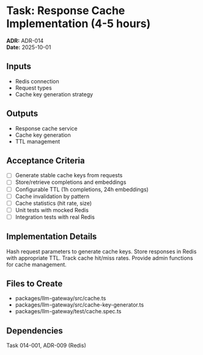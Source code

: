 # Task: Response Cache Implementation (4-5 hours)
**ADR:** ADR-014  
**Date:** 2025-10-01

## Inputs
- Redis connection
- Request types
- Cache key generation strategy

## Outputs
- Response cache service
- Cache key generation
- TTL management

## Acceptance Criteria
- [ ] Generate stable cache keys from requests
- [ ] Store/retrieve completions and embeddings
- [ ] Configurable TTL (1h completions, 24h embeddings)
- [ ] Cache invalidation by pattern
- [ ] Cache statistics (hit rate, size)
- [ ] Unit tests with mocked Redis
- [ ] Integration tests with real Redis

## Implementation Details
Hash request parameters to generate cache keys. Store responses in Redis with appropriate TTL. Track cache hit/miss rates. Provide admin functions for cache management.

## Files to Create
- packages/llm-gateway/src/cache.ts
- packages/llm-gateway/src/cache-key-generator.ts
- packages/llm-gateway/test/cache.spec.ts

## Dependencies
Task 014-001, ADR-009 (Redis)